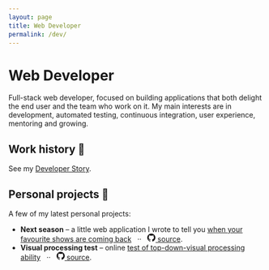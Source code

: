 ```yaml
---
layout: page
title: Web Developer
permalink: /dev/
---
```


# Web Developer

Full-stack web developer, focused on building applications that both delight the end user and the team who work on it. My main interests are in development, automated testing, continuous integration, user experience, mentoring and growing.


## Work history 🎩 

See my [Developer Story](https://stackoverflow.com/story/igor.nadj).


## Personal projects 🍷 

A few of my latest personal projects:
- **Next season** – a little web application I wrote to tell you [when your favourite shows are coming back](/dev/nextseason-web) &nbsp; ·· &nbsp; [![github](/assets/github.png) source](https://github.com/IgorNadj/nextseason-web).
- **Visual processing test** – online [test of top-down-visual processing ability](/dev/visual-processing-test) &nbsp; ·· &nbsp; [![github](/assets/github.png) source](https://github.com/IgorNadj/visual-processing-test).
